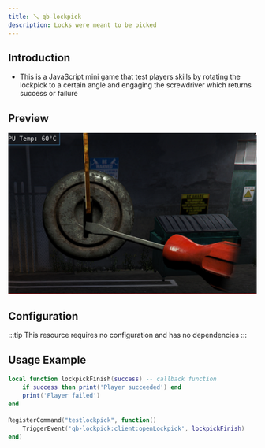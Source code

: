 ```yaml
---
title: 🪛 qb-lockpick
description: Locks were meant to be picked
---
```


## Introduction

* This is a JavaScript mini game that test players skills by rotating the lockpick to a certain angle and engaging the screwdriver which returns success or failure

## Preview

![](../../../assets/lockpick.png)

## Configuration

:::tip
This resource requires no configuration and has no dependencies
:::

## Usage Example

```lua
local function lockpickFinish(success) -- callback function
	if success then print('Player succeeded') end
	print('Player failed')
end

RegisterCommand("testlockpick", function()
	TriggerEvent('qb-lockpick:client:openLockpick', lockpickFinish)
end) 
```
